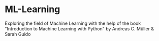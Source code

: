 # ML-Learning
Exploring the field of Machine Learning with the help of the book "Introduction to Machine Learning with Python" by Andreas C. Müller &amp; Sarah Guido
